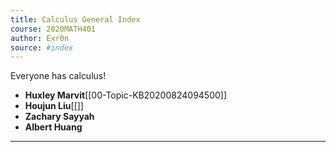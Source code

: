 ```yaml
---
title: Calculus General Index
course: 2020MATH401
author: Exr0n
source: #index
---
```


Everyone has calculus!
- **Huxley Marvit**[[00-Topic-KB20200824094500]]
- **Houjun Liu**[[]]
- **Zachary Sayyah**
- **Albert Huang**

---